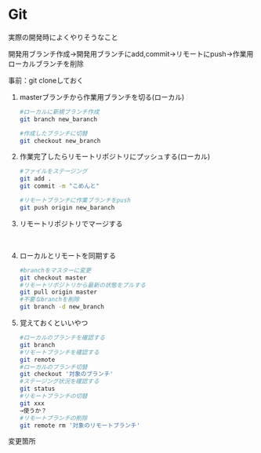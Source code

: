
# Git

実際の開発時によくやりそうなこと

開発用ブランチ作成→開発用ブランチにadd,commit→リモートにpush→作業用ローカルブランチを削除

事前：git cloneしておく

1. masterブランチから作業用ブランチを切る(ローカル)

   ```bash
   #ローカルに新規ブランチ作成
   git branch new_baranch

   #作成したブランチに切替
   git checkout new_branch
   ```

2. 作業完了したらリモートリポジトリにプッシュする(ローカル)

    ```bash
   #ファイルをステージング
   git add .
   git commit -m "こめんと"

   #リモートブランチに作業ブランチをpush
   git push origin new_baranch
   ```

3. リモートリポジトリでマージする

<br>

4. ローカルとリモートを同期する

    ```bash
    #branchをマスターに変更
    git checkout master
    #リモートリポジトリから最新の状態をプルする
    git pull origin master
    #不要なbranchを削除
    git branch -d new_branch
    ```

5. 覚えておくといいやつ

    ```bash
    #ローカルのブランチを確認する
    git branch
    #リモートブランチを確認する
    git remote
    #ローカルのブランチ切替
    git checkout '対象のブランチ'
    #ステージング状況を確認する
    git status    
    #リモートブランチの切替
    git xxx
    →使うか？
    #リモートブランチの削除
    git remote rm '対象のリモートブランチ'
   ```

変更箇所
